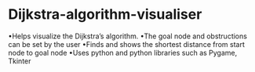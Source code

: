 # Dijkstra-algorithm-visualiser
•Helps visualize the Dijkstra’s algorithm. •The goal node and obstructions can be set by the user •Finds and shows the shortest distance from start node to goal node •Uses python and python libraries such as Pygame, Tkinter
